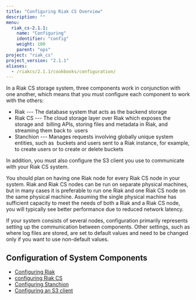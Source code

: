 ```yaml
---
title: "Configuring Riak CS Overview"
description: ""
menu:
  riak_cs-2.1.1:
    name: "Configuring"
    identifier: "config"
    weight: 100
    parent: "ops"
project: "riak_cs"
project_version: "2.1.1"
aliases:
  - /riakcs/2.1.1/cookbooks/configuration/
---
```


In a Riak CS storage system, three components work in conjunction with one another, which means that you must configure each component to work with the others:

* Riak --- The database system that acts as the backend storage
* Riak CS --- The cloud storage layer over Riak which exposes the storage and  billing APIs, storing files and metadata in Riak, and streaming them back to  users
* Stanchion --- Manages requests involving globally unique system entities, such as  buckets and users sent to a Riak instance, for example, to create users or to create or delete buckets

In addition, you must also configure the S3 client you use to communicate with your Riak CS system.

You should plan on having one Riak node for every Riak CS node in your system. Riak and Riak CS nodes can be run on separate physical machines, but in many cases it is preferable to run one Riak and one Riak CS node on the same physical machine. Assuming the single physical machine has sufficient capacity to meet the needs of both a Riak and a Riak CS node, you will typically see better performance due to reduced network latency.

If your system consists of several nodes, configuration primarily represents setting up the communication between components. Other settings, such as where log files are stored, are set to default values and need to be changed only if you want to use non-default values.

## Configuration of System Components

* [Configuring Riak](/riak/cs/2.1.1/cookbooks/configuration/riak-for-cs)
* [configuring Riak CS](/riak/cs/2.1.1/cookbooks/configuration/riak-cs)
* [Configuring Stanchion](/riak/cs/2.1.1/cookbooks/configuration/stanchion)
* [Configuring an S3 client](/riak/cs/2.1.1/cookbooks/configuration/s3-client)
